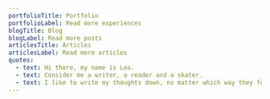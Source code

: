 ```yaml
---
portfolioTitle: Portfolio
portfolioLabel: Read more experiences
blogTitle: Blog
blogLabel: Read more posts
articlesTitle: Articles
articlesLabel: Read more articles
quotes:
  - text: Hi there, my name is Lea.
  - text: Consider me a writer, a reader and a skater.
  - text: I like to write my thoughts down, no matter which way they form.
---
```

